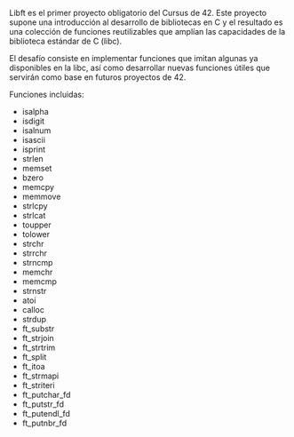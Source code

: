 Libft es el primer proyecto obligatorio del Cursus de 42. Este proyecto supone una introducción al desarrollo de bibliotecas en C y el resultado es una colección de funciones reutilizables que amplían las capacidades de la biblioteca estándar de C (libc).

El desafío consiste en implementar funciones que imitan algunas ya disponibles en la libc, así como desarrollar nuevas funciones útiles que servirán como base en futuros proyectos de 42.

Funciones incluidas:
- isalpha  
- isdigit  
- isalnum  
- isascii  
- isprint  
- strlen  
- memset  
- bzero  
- memcpy  
- memmove  
- strlcpy  
- strlcat  
- toupper  
- tolower  
- strchr  
- strrchr  
- strncmp  
- memchr  
- memcmp  
- strnstr  
- atoi  
- calloc  
- strdup  
- ft_substr  
- ft_strjoin  
- ft_strtrim  
- ft_split  
- ft_itoa  
- ft_strmapi  
- ft_striteri  
- ft_putchar_fd  
- ft_putstr_fd  
- ft_putendl_fd  
- ft_putnbr_fd  


